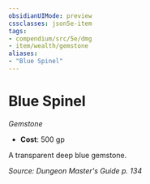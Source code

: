```yaml
---
obsidianUIMode: preview
cssclasses: json5e-item
tags:
- compendium/src/5e/dmg
- item/wealth/gemstone
aliases: 
- "Blue Spinel"
---
```

# Blue Spinel
*Gemstone*  

- **Cost**: 500 gp

A transparent deep blue gemstone.

*Source: Dungeon Master's Guide p. 134*
